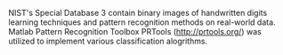 NIST's Special Database 3 contain binary images of handwritten digits learning techniques and pattern recognition methods on real-world data.
Matlab Pattern Recognition Toolbox PRTools (http://prtools.org/) was utilized to implement various classification alogrithms.
